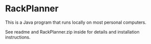 RackPlanner
===========
This is a Java program that runs locally on most personal computers.

See readme and RackPlanner.zip inside for details and installation instructions.
